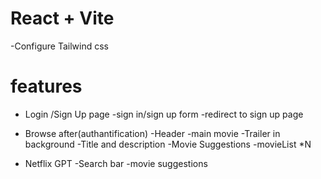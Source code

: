 # React + Vite

-Configure Tailwind css

# features
- Login /Sign Up page
    -sign in/sign up form
    -redirect to sign up page
- Browse after(authantification)
    -Header
    -main movie
        -Trailer in background
        -Title and description
        -Movie Suggestions
            -movieList *N

 - Netflix GPT
     -Search bar
     -movie suggestions
              



